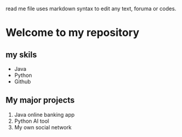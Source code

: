 read me file uses markdown syntax to edit any text, foruma or codes. 



# Welcome to my repository

## my skils
- Java
- Python
- Github

## My major projects
1. Java online banking app
2. Python AI tool
3. My own social network 
